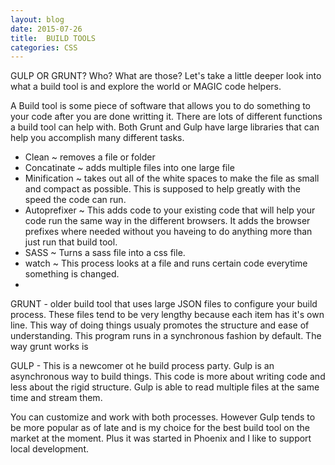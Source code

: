 ```yaml
---
layout: blog
date: 2015-07-26
title:  BUILD TOOLS
categories: CSS
---
```


GULP OR GRUNT? Who? What are those? Let's take a little deeper look into what a build tool is and explore the world or MAGIC code helpers.

<!--more-->
A Build tool is some piece of software that allows you to do something to your code after you are done writting it. There are lots of different functions a build tool can help with. Both Grunt and Gulp have large libraries that can help you accomplish many different tasks. 

 - Clean ~ removes a file or folder
 - Concatinate ~ adds multiple files into one large file
 - Minification ~ takes out all of the white spaces to make the file as small and compact as possible. This is supposed to help greatly with the speed the code can run. 
 - Autoprefixer ~ This adds code to your existing code that will help your code run the same way in the different browsers. It adds the browser prefixes where needed without you haveing to do anything more than just run that build tool. 
 - SASS ~ Turns a sass file into a css file. 
 - watch ~ This process looks at a file and runs certain code everytime something is changed. 
 - 

GRUNT - older build tool that uses large JSON files to configure your build process. These files tend to be very lengthy because each item has it's own line. This way of doing things usualy promotes the structure and ease of understanding. This program runs in a synchronous fashion by default. The way grunt works is 


GULP - This is a newcomer ot he build process party. Gulp is an asynchronous way to build things. This code is more about writing code and less about the rigid structure. Gulp is able to read multiple files at the same time and stream them. 


You can customize and work with both processes. However Gulp tends to be more popular as of late and is my choice for the best build tool on the market at the moment. Plus it was started in Phoenix and I like to support local development. 